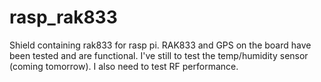 # rasp_rak833
Shield containing rak833 for rasp pi. RAK833 and GPS on the board have been tested and are functional. I've still to test the temp/humidity sensor (coming tomorrow). I also need to test RF performance.
